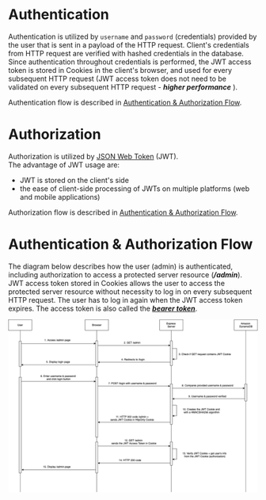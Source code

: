 # Authentication
Authentication is utilized by `username` and `password` (credentials) provided by the user that is sent in a payload of the HTTP request. Client's credentials from HTTP request are verified with hashed credentials in the database.\
Since authentication throughout credentials is performed, the JWT access token is stored in Cookies in the client's browser, and used for every subsequent HTTP request (JWT access token does not need to be validated on every subsequent HTTP request - ***higher performance*** ).

Authentication flow is described in [Authentication & Authorization Flow](#authentication-&-authorization-flow).

# Authorization
Authorization is utilized by [JSON Web Token](https://jwt.io/introduction) (JWT).\
The advantage of JWT usage are:
- JWT is stored on the client's side
- the ease of client-side processing of JWTs on multiple platforms (web and mobile applications)

Authorization flow is described in [Authentication & Authorization Flow](#authentication-&-authorization-flow).

# Authentication & Authorization Flow
The diagram below describes how the user (admin) is authenticated, including authorization to access a protected server resource (***/admin***).\
JWT access token stored in Cookies allows the user to access the protected server resource without necessity to log in on every subsequent HTTP request. The user has to log in again when the JWT access token expires. The access token is also called the [***bearer token***](https://oauth.net/2/bearer-tokens/).


![A&A-flow](../diagrams/authentication-flow/A&A-flow.png)
